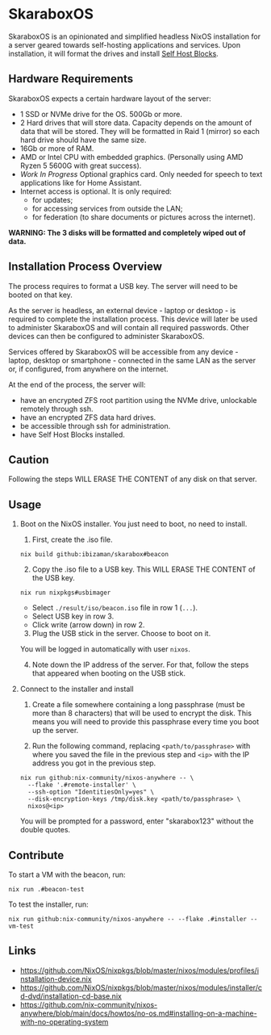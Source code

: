 # SkaraboxOS

SkaraboxOS is an opinionated and simplified headless NixOS installation for a server geared towards
self-hosting applications and services. Upon installation, it will format the drives and install
[Self Host Blocks][SHB].

[SHB]: https://github.com/ibizaman/selfhostblocks

## Hardware Requirements

SkaraboxOS expects a certain hardware layout of the server:
- 1 SSD or NVMe drive for the OS. 500Gb or more.
- 2 Hard drives that will store data.
  Capacity depends on the amount of data that will be stored.
  They will be formatted in Raid 1 (mirror) so each hard drive should have the same size.
- 16Gb or more of RAM.
- AMD or Intel CPU with embedded graphics.
  (Personally using AMD Ryzen 5 5600G with great success).
- *Work In Progress* Optional graphics card.
  Only needed for speech to text applications like for Home Assistant.
- Internet access is optional.
  It is only required:
  - for updates;
  - for accessing services from outside the LAN;
  - for federation (to share documents or pictures across the internet).

**WARNING: The 3 disks will be formatted and completely wiped out of data.**

## Installation Process Overview

The process requires to format a USB key.
The server will need to be booted on that key.

As the server is headless, an external device - laptop or desktop - is required
to complete the installation process.
This device will later be used to administer SkaraboxOS
and will contain all required passwords.
Other devices can then be configured to administer SkaraboxOS.

Services offered by SkaraboxOS will be accessible from any device - laptop, desktop or smartphone -
connected in the same LAN as the server or, if configured, from anywhere on the internet.

At the end of the process, the server will:
- have an encrypted ZFS root partition using the NVMe drive, unlockable remotely through ssh.
- have an encrypted ZFS data hard drives.
- be accessible through ssh for administration.
- have Self Host Blocks installed.

## Caution

Following the steps WILL ERASE THE CONTENT of any disk on that server.

## Usage

1. Boot on the NixOS installer. You just need to boot, no need to install.

   1. First, create the .iso file.

   ```
   nix build github:ibizaman/skarabox#beacon
   ```

   2. Copy the .iso file to a USB key. This WILL ERASE THE CONTENT of the USB key.

   ```
   nix run nixpkgs#usbimager
   ```

   - Select `./result/iso/beacon.iso` file in row 1 (`...`).
   - Select USB key in row 3.
   - Click write (arrow down) in row 2.

   3. Plug the USB stick in the server. Choose to boot on it.

   You will be logged in automatically with user `nixos`.

   4. Note down the IP address of the server. For that, follow the steps that appeared when booting
      on the USB stick.

2. Connect to the installer and install

   1. Create a file somewhere containing a long passphrase (must be more than 8 characters) that
      will be used to encrypt the disk. This means you will need to provide this passphrase every
      time you boot up the server.

   2. Run the following command, replacing `<path/to/passphrase>` with where you saved the file in
      the previous step and `<ip>` with the IP address you got in the previous step.

   ```
   nix run github:nix-community/nixos-anywhere -- \
     --flake '.#remote-installer' \
     --ssh-option "IdentitiesOnly=yes" \
     --disk-encryption-keys /tmp/disk.key <path/to/passphrase> \
     nixos@<ip>
   ```

   You will be prompted for a password, enter "skarabox123" without the double quotes.

## Contribute

To start a VM with the beacon, run:

```
nix run .#beacon-test
```

To test the installer, run:

```
nix run github:nix-community/nixos-anywhere -- --flake .#installer --vm-test
```

## Links

- https://github.com/NixOS/nixpkgs/blob/master/nixos/modules/profiles/installation-device.nix
- https://github.com/NixOS/nixpkgs/blob/master/nixos/modules/installer/cd-dvd/installation-cd-base.nix
- https://github.com/nix-community/nixos-anywhere/blob/main/docs/howtos/no-os.md#installing-on-a-machine-with-no-operating-system
